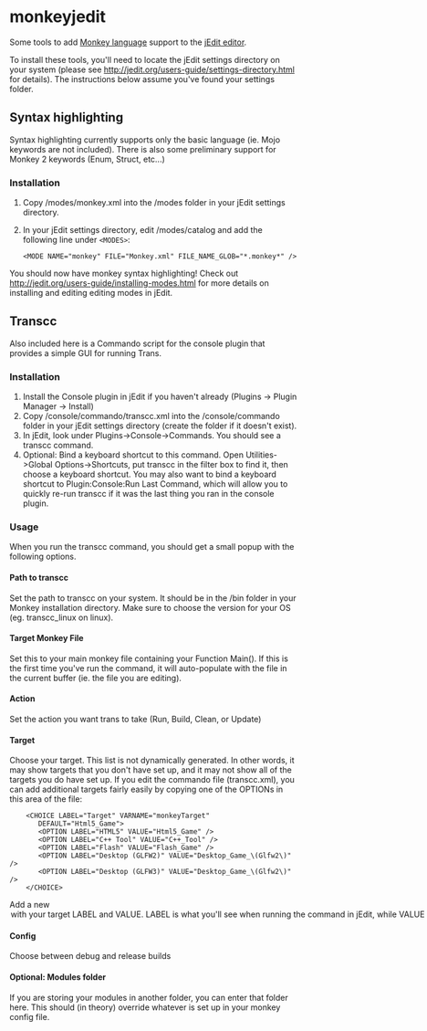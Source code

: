# monkeyjedit
Some tools to add [Monkey language](http://monkey-x.com/) support to the [jEdit editor](http://jedit.org).

To install these tools, you'll need to locate the jEdit settings directory on your system (please see http://jedit.org/users-guide/settings-directory.html for details). The instructions below assume you've found your settings folder. 

## Syntax highlighting
Syntax highlighting currently supports only the basic language (ie. Mojo keywords are not included). There is also some preliminary support for Monkey 2 keywords (Enum, Struct, etc...)

### Installation
1. Copy /modes/monkey.xml into the /modes folder in your jEdit settings directory. 
2. In your jEdit settings directory, edit /modes/catalog and add the following line under `<MODES>`:
 

   `<MODE NAME="monkey" FILE="Monkey.xml" FILE_NAME_GLOB="*.monkey*" />`

You should now have monkey syntax highlighting! Check out http://jedit.org/users-guide/installing-modes.html for more details on installing and editing editing modes in jEdit.

## Transcc 
Also included here is a Commando script for the console plugin that provides a simple GUI for running Trans. 

### Installation
1. Install the Console plugin in jEdit if you haven't already (Plugins -> Plugin Manager -> Install)
2. Copy /console/commando/transcc.xml into the /console/commando folder in your jEdit settings directory (create the folder if it doesn't exist).
3. In jEdit, look under Plugins->Console->Commands. You should see a transcc command. 
4. Optional: Bind a keyboard shortcut to this command. Open Utilities->Global Options->Shortcuts, put transcc in the filter box to find it, then choose a keyboard shortcut. You may also want to bind a keyboard shortcut to Plugin:Console:Run Last Command, which will allow you to quickly re-run transcc if it was the last thing you ran in the console plugin.

### Usage
When you run the transcc command, you should get a small popup with the following options.

#### Path to transcc
Set the path to transcc on your system. It should be in the /bin folder in your Monkey installation directory. Make sure to choose the version for your OS (eg. transcc_linux on linux).

#### Target Monkey File
Set this to your main monkey file containing your Function Main(). If this is the first time you've run the command, it will auto-populate with the file in the current buffer (ie. the file you are editing).

#### Action
Set the action you want trans to take (Run, Build, Clean, or Update)

#### Target
Choose your target. This list is not dynamically generated. In other words, it may show targets that you don't have set up, and it may not show all of the targets you do have set up. If you edit the commando file (transcc.xml), you can add additional targets fairly easily by copying one of the OPTIONs in this area of the file:

        <CHOICE LABEL="Target" VARNAME="monkeyTarget"
           DEFAULT="Html5_Game">
           <OPTION LABEL="HTML5" VALUE="Html5_Game" />
           <OPTION LABEL="C++ Tool" VALUE="C++_Tool" />
           <OPTION LABEL="Flash" VALUE="Flash_Game" />
           <OPTION LABEL="Desktop (GLFW2)" VALUE="Desktop_Game_\(Glfw2\)" />
           <OPTION LABEL="Desktop (GLFW3)" VALUE="Desktop_Game_\(Glfw2\)" />
        </CHOICE>

Add a new <OPTION> with your target LABEL and VALUE. LABEL is what you'll see when running the command in jEdit, while VALUE is what will be passed to transcc. To see what targets you have available, try running the trans compiler from the command line. It will give you a list of your available targets.

#### Config
Choose between debug and release builds

#### Optional: Modules folder
If you are storing your modules in another folder, you can enter that folder here. This should (in theory) override whatever is set up in your monkey config file.


